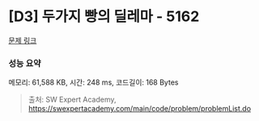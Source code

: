 # [D3] 두가지 빵의 딜레마 - 5162 

[문제 링크](https://swexpertacademy.com/main/code/problem/problemDetail.do?contestProbId=AWTaTDua3OoDFAVT) 

### 성능 요약

메모리: 61,588 KB, 시간: 248 ms, 코드길이: 168 Bytes



> 출처: SW Expert Academy, https://swexpertacademy.com/main/code/problem/problemList.do